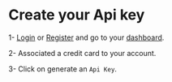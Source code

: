 # Create your Api key 

1- [Login](https://rsi.akkadu.com/login) or [Register](https://rsi.akkadu.com/register) and go to your [dashboard](https://rsi.akkadu.com/dashboard).

2- Associated a credit card to your account.

3- Click on generate an `Api Key`. 
